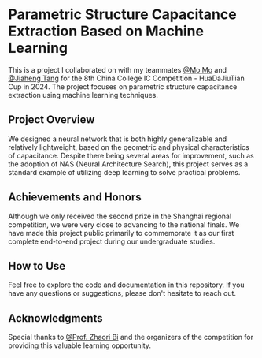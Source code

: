 # Parametric Structure Capacitance Extraction Based on Machine Learning

This is a project I collaborated on with my teammates [@Mo Mo](https://github.com/mooooobi) and [@Jiaheng Tang](https://github.com/098654321) for the 8th China College IC Competition - HuaDaJiuTian Cup in 2024. The project focuses on parametric structure capacitance extraction using machine learning techniques.

## Project Overview
We designed a neural network that is both highly generalizable and relatively lightweight, based on the geometric and physical characteristics of capacitance. Despite there being several areas for improvement, such as the adoption of NAS (Neural Architecture Search), this project serves as a standard example of utilizing deep learning to solve practical problems.

## Achievements and Honors
Although we only received the second prize in the Shanghai regional competition, we were very close to advancing to the national finals. We have made this project public primarily to commemorate it as our first complete end-to-end project during our undergraduate studies.

## How to Use
Feel free to explore the code and documentation in this repository. If you have any questions or suggestions, please don't hesitate to reach out.

## Acknowledgments
Special thanks to [@Prof. Zhaori Bi](https://bzr2915.github.io/bzr2915/) and the organizers of the competition for providing this valuable learning opportunity.
